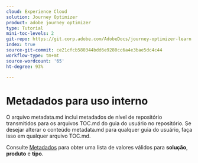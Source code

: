 ```yaml
---
cloud: Experience Cloud
solution: Journey Optimizer
product: adobe journey optimizer
type: Tutorial
mini-toc-levels: 2
git-repo: https://git.corp.adobe.com/AdobeDocs/journey-optimizer-learn.pt-BR
index: true
source-git-commit: ce21cfcb580344bdd6e9280cc6a4e3bae5dc4c44
workflow-type: tm+mt
source-wordcount: '65'
ht-degree: 93%

---
```



# Metadados para uso interno

O arquivo metadata.md inclui metadados de nível de repositório transmitidos para os arquivos TOC.md do guia do usuário no repositório. Se desejar alterar o conteúdo metadata.md para qualquer guia do usuário, faça isso em qualquer arquivo TOC.md.

Consulte [Metadados](https://experienceleague.adobe.com/docs/authoring-guide-exl/using/editing/user-guide-setup/metadata.html?lang=br) para obter uma lista de valores válidos para **solução**, **produto** e **tipo**.
